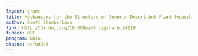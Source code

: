 ```yaml
---
layout: grant
title: Mechanisms for the Structure of Sonoran Desert Ant-Plant Mutualistic Communities
author: Scott Chamberlain
link: http://dx.doi.org/10.6084/m9.figshare.94219
funder: NSF
program: DDIG
status: unfunded
---
```

